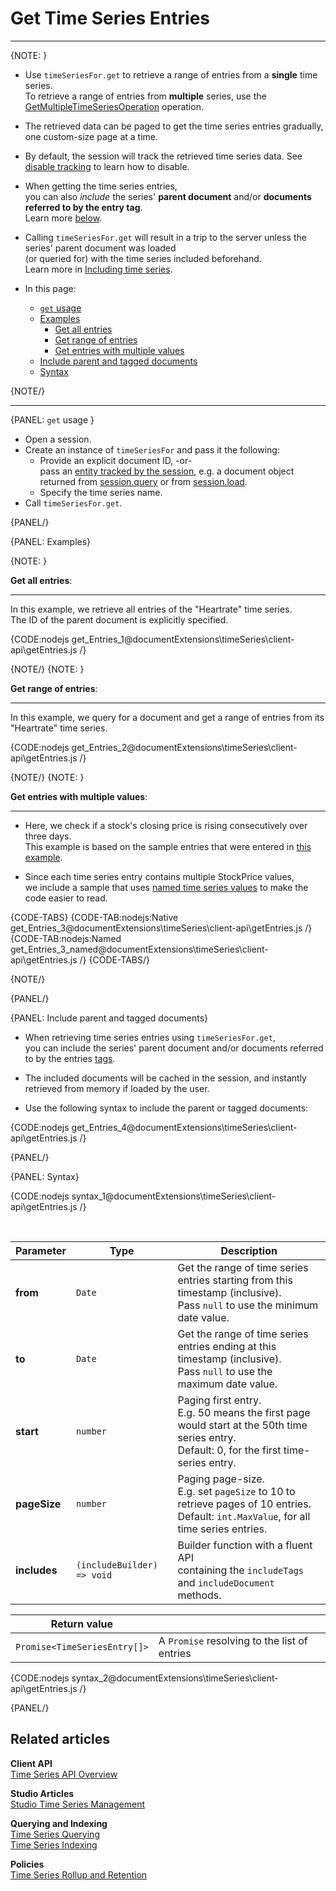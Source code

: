 ﻿# Get Time Series Entries 
---

{NOTE: }

* Use `timeSeriesFor.get` to retrieve a range of entries from a **single** time series.  
  To retrieve a range of entries from **multiple** series, 
  use the [GetMultipleTimeSeriesOperation](../../../../../document-extensions/timeseries/client-api/operations/get#getmultipletimeseriesoperation) operation.

* The retrieved data can be paged to get the time series entries gradually, one custom-size page at a time.

* By default, the session will track the retrieved time series data. 
  See [disable tracking](../../../../../client-api/session/configuration/how-to-disable-tracking) to learn how to disable.

* When getting the time series entries,  
  you can also _include_ the series' **parent document** and/or **documents referred to by the entry tag**.  
  Learn more [below](../../../../../document-extensions/timeseries/client-api/session/get/get-entries#include-parent-and-tagged-documents).

* Calling `timeSeriesFor.get` will result in a trip to the server unless the series' parent document was loaded  
  (or queried for) with the time series included beforehand.  
  Learn more in [Including time series](../../../../../document-extensions/timeseries/client-api/session/include/overview).

* In this page:  
  * [`get` usage](../../../../../document-extensions/timeseries/client-api/session/get/get-entries#get-usage)
  * [Examples](../../../../../document-extensions/timeseries/client-api/session/get/get-entries#examples)
      * [Get all entries](../../../../../document-extensions/timeseries/client-api/session/get/get-entries#get-all-entries)
      * [Get range of entries](../../../../../document-extensions/timeseries/client-api/session/get/get-entries#get-range-of-entries)
      * [Get entries with multiple values](../../../../../document-extensions/timeseries/client-api/session/get/get-entries#get-entries-with-multiple-values)
  * [Include parent and tagged documents](../../../../../document-extensions/timeseries/client-api/session/get/get-entries#include-parent-and-tagged-documents)
  * [Syntax](../../../../../document-extensions/timeseries/client-api/session/get/get-entries#syntax)

{NOTE/}

---

{PANEL: `get` usage }

* Open a session.  
* Create an instance of `timeSeriesFor` and pass it the following:
    * Provide an explicit document ID, -or-  
      pass an [entity tracked by the session](../../../../../client-api/session/what-is-a-session-and-how-does-it-work#unit-of-work-pattern),
      e.g. a document object returned from [session.query](../../../../../client-api/session/querying/how-to-query) or from [session.load](../../../../../client-api/session/loading-entities#load).
    * Specify the time series name.
* Call `timeSeriesFor.get`.

{PANEL/}

{PANEL: Examples}

{NOTE: }

<a id="get-all-entries" /> __Get all entries__:

---

In this example, we retrieve all entries of the "Heartrate" time series.  
The ID of the parent document is explicitly specified.  

{CODE:nodejs get_Entries_1@documentExtensions\timeSeries\client-api\getEntries.js /}

{NOTE/}
{NOTE: }

<a id="get-range-of-entries" /> __Get range of entries__:

---

In this example, we query for a document and get a range of entries from its "Heartrate" time series.

{CODE:nodejs get_Entries_2@documentExtensions\timeSeries\client-api\getEntries.js /}

{NOTE/}
{NOTE: }

<a id="get-entries-with-multiple-values" /> __Get entries with multiple values__:

---

* Here, we check if a stock's closing price is rising consecutively over three days.  
  This example is based on the sample entries that were entered in [this example](../../../../../document-extensions/timeseries/client-api/session/append#append-entries-with-multiple-values).

* Since each time series entry contains multiple StockPrice values,  
  we include a sample that uses [named time series values](../../../../../document-extensions/timeseries/client-api/named-time-series-values)
  to make the code easier to read.

{CODE-TABS}
{CODE-TAB:nodejs:Native get_Entries_3@documentExtensions\timeSeries\client-api\getEntries.js /}
{CODE-TAB:nodejs:Named get_Entries_3_named@documentExtensions\timeSeries\client-api\getEntries.js /}
{CODE-TABS/}

{NOTE/}

{PANEL/}

{PANEL: Include parent and tagged documents}

* When retrieving time series entries using `timeSeriesFor.get`,  
  you can include the series' parent document and/or documents referred to by the entries [tags](../../../../../document-extensions/timeseries/overview#tags).  

* The included documents will be cached in the session, and instantly retrieved from memory if loaded by the user.

* Use the following syntax to include the parent or tagged documents:

{CODE:nodejs get_Entries_4@documentExtensions\timeSeries\client-api\getEntries.js /}

{PANEL/}

{PANEL: Syntax}

{CODE:nodejs syntax_1@documentExtensions\timeSeries\client-api\getEntries.js /}

<br/>

| Parameter        | Type                       | Description                                                                                                                                      |
|------------------|----------------------------|--------------------------------------------------------------------------------------------------------------------------------------------------|
| **from**         | `Date`                     | Get the range of time series entries starting from this timestamp (inclusive).<br/>Pass `null` to use the minimum date value.                    |
| **to**           | `Date`                     | Get the range of time series entries ending at this timestamp (inclusive).<br/>Pass `null` to use the maximum date value.                        |
| **start**        | `number`                   | Paging first entry.<br>E.g. 50 means the first page would start at the 50th time series entry. <br> Default: 0, for the first time-series entry. |
| **pageSize**     | `number`                   | Paging page-size.<br>E.g. set `pageSize` to 10 to retrieve pages of 10 entries.<br>Default: `int.MaxValue`, for all time series entries.         |
| **includes**     | `(includeBuilder) => void` | Builder function with a fluent API<br>containing the `includeTags` and `includeDocument` methods.                                               |

| Return value                 |                                              |
|------------------------------|----------------------------------------------|
| `Promise<TimeSeriesEntry[]>` | A `Promise` resolving to the list of entries |

{CODE:nodejs syntax_2@documentExtensions\timeSeries\client-api\getEntries.js /}

{PANEL/}

## Related articles

**Client API**  
[Time Series API Overview](../../../../../document-extensions/timeseries/client-api/overview)  

**Studio Articles**  
[Studio Time Series Management](../../../../../studio/database/document-extensions/time-series)  

**Querying and Indexing**  
[Time Series Querying](../../../../../document-extensions/timeseries/querying/overview-and-syntax)  
[Time Series Indexing](../../../../../document-extensions/timeseries/indexing)  

**Policies**  
[Time Series Rollup and Retention](../../../../../document-extensions/timeseries/rollup-and-retention)  
